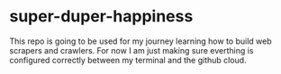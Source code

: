 # super-duper-happiness
This repo is going to be used for my journey learning how to build web scrapers and crawlers. For now I am just making sure everthing is configured correctly between my terminal and the github cloud.